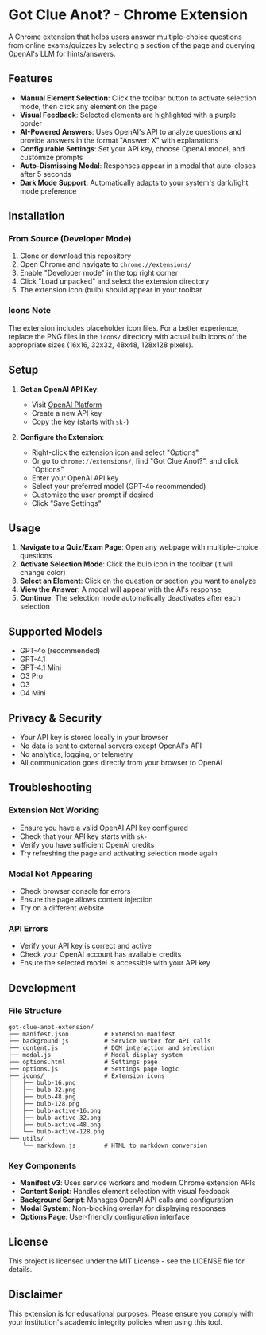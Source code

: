 # Got Clue Anot? - Chrome Extension

A Chrome extension that helps users answer multiple-choice questions from online exams/quizzes by selecting a section of the page and querying OpenAI's LLM for hints/answers.

## Features

- **Manual Element Selection**: Click the toolbar button to activate selection mode, then click any element on the page
- **Visual Feedback**: Selected elements are highlighted with a purple border
- **AI-Powered Answers**: Uses OpenAI's API to analyze questions and provide answers in the format "Answer: X" with explanations
- **Configurable Settings**: Set your API key, choose OpenAI model, and customize prompts
- **Auto-Dismissing Modal**: Responses appear in a modal that auto-closes after 5 seconds
- **Dark Mode Support**: Automatically adapts to your system's dark/light mode preference

## Installation

### From Source (Developer Mode)

1. Clone or download this repository
2. Open Chrome and navigate to `chrome://extensions/`
3. Enable "Developer mode" in the top right corner
4. Click "Load unpacked" and select the extension directory
5. The extension icon (bulb) should appear in your toolbar

### Icons Note
The extension includes placeholder icon files. For a better experience, replace the PNG files in the `icons/` directory with actual bulb icons of the appropriate sizes (16x16, 32x32, 48x48, 128x128 pixels).

## Setup

1. **Get an OpenAI API Key**:
   - Visit [OpenAI Platform](https://platform.openai.com/api-keys)
   - Create a new API key
   - Copy the key (starts with `sk-`)

2. **Configure the Extension**:
   - Right-click the extension icon and select "Options"
   - Or go to `chrome://extensions/`, find "Got Clue Anot?", and click "Options"
   - Enter your OpenAI API key
   - Select your preferred model (GPT-4o recommended)
   - Customize the user prompt if desired
   - Click "Save Settings"

## Usage

1. **Navigate to a Quiz/Exam Page**: Open any webpage with multiple-choice questions
2. **Activate Selection Mode**: Click the bulb icon in the toolbar (it will change color)
3. **Select an Element**: Click on the question or section you want to analyze
4. **View the Answer**: A modal will appear with the AI's response
5. **Continue**: The selection mode automatically deactivates after each selection

## Supported Models

- GPT-4o (recommended)
- GPT-4.1
- GPT-4.1 Mini
- O3 Pro
- O3
- O4 Mini

## Privacy & Security

- Your API key is stored locally in your browser
- No data is sent to external servers except OpenAI's API
- No analytics, logging, or telemetry
- All communication goes directly from your browser to OpenAI

## Troubleshooting

### Extension Not Working
- Ensure you have a valid OpenAI API key configured
- Check that your API key starts with `sk-`
- Verify you have sufficient OpenAI credits
- Try refreshing the page and activating selection mode again

### Modal Not Appearing
- Check browser console for errors
- Ensure the page allows content injection
- Try on a different website

### API Errors
- Verify your API key is correct and active
- Check your OpenAI account has available credits
- Ensure the selected model is accessible with your API key

## Development

### File Structure
```
got-clue-anot-extension/
├── manifest.json          # Extension manifest
├── background.js          # Service worker for API calls
├── content.js             # DOM interaction and selection
├── modal.js               # Modal display system
├── options.html           # Settings page
├── options.js             # Settings page logic
├── icons/                 # Extension icons
│   ├── bulb-16.png
│   ├── bulb-32.png
│   ├── bulb-48.png
│   ├── bulb-128.png
│   ├── bulb-active-16.png
│   ├── bulb-active-32.png
│   ├── bulb-active-48.png
│   └── bulb-active-128.png
└── utils/
    └── markdown.js        # HTML to markdown conversion
```

### Key Components

- **Manifest v3**: Uses service workers and modern Chrome extension APIs
- **Content Script**: Handles element selection with visual feedback
- **Background Script**: Manages OpenAI API calls and configuration
- **Modal System**: Non-blocking overlay for displaying responses
- **Options Page**: User-friendly configuration interface

## License

This project is licensed under the MIT License - see the LICENSE file for details.

## Disclaimer

This extension is for educational purposes. Please ensure you comply with your institution's academic integrity policies when using this tool. 